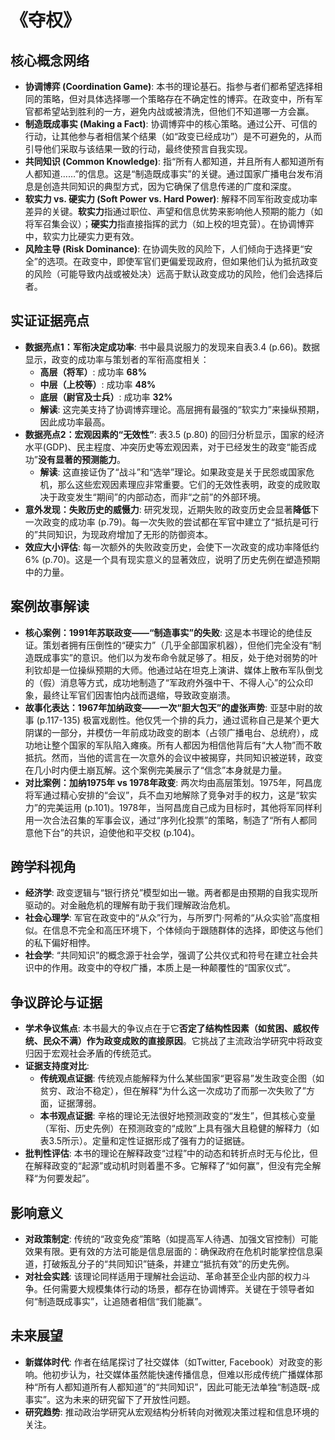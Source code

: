 # 《夺权》

## 核心概念网络
- **协调博弈 (Coordination Game)**: 本书的理论基石。指参与者们都希望选择相同的策略，但对具体选择哪一个策略存在不确定性的博弈。在政变中，所有军官都希望站到胜利的一方，避免内战或被清洗，但他们不知道哪一方会赢。
- **制造既成事实 (Making a Fact)**: 协调博弈中的核心策略。通过公开、可信的行动，让其他参与者相信某个结果（如“政变已经成功”）是不可避免的，从而引导他们采取与该结果一致的行动，最终使预言自我实现。
- **共同知识 (Common Knowledge)**: 指“所有人都知道，并且所有人都知道所有人都知道……”的信息。这是“制造既成事实”的关键。通过国家广播电台发布消息是创造共同知识的典型方式，因为它确保了信息传递的广度和深度。
- **软实力 vs. 硬实力 (Soft Power vs. Hard Power)**: 解释不同军衔政变成功率差异的关键。**软实力**指通过职位、声望和信息优势来影响他人预期的能力（如将军召集会议）；**硬实力**指直接指挥的武力（如上校的坦克营）。在协调博弈中，软实力比硬实力更有效。
- **风险主导 (Risk Dominance)**: 在协调失败的风险下，人们倾向于选择更“安全”的选项。在政变中，即使军官们更偏爱现政府，但如果他们认为抵抗政变的风险（可能导致内战或被处决）远高于默认政变成功的风险，他们会选择后者。

## 实证证据亮点
- **数据亮点1：军衔决定成功率**: 书中最具说服力的发现来自表3.4 (p.66)。数据显示，政变的成功率与策划者的军衔高度相关：
  - **高层（将军）**: 成功率 **68%**
  - **中层（上校等）**: 成功率 **48%**
  - **底层（尉官及士兵）**: 成功率 **32%**
  - **解读**: 这完美支持了协调博弈理论。高层拥有最强的“软实力”来操纵预期，因此成功率最高。
- **数据亮点2：宏观因素的“无效性”**: 表3.5 (p.80) 的回归分析显示，国家的经济水平(GDP)、民主程度、冲突历史等宏观因素，对于已经发生的政变“能否成功”**没有显著的预测能力**。
  - **解读**: 这直接证伪了“战斗”和“选举”理论。如果政变是关于民怨或国家危机，那么这些宏观因素理应非常重要。它们的无效性表明，政变的成败取决于政变发生“期间”的内部动态，而非“之前”的外部环境。
- **意外发现：失败历史的威慑力**: 研究发现，近期失败的政变历史会显著**降低**下一次政变的成功率 (p.79)。每一次失败的尝试都在军官中建立了“抵抗是可行的”共同知识，为现政府增加了无形的防御资本。
- **效应大小评估**: 每一次额外的失败政变历史，会使下一次政变的成功率降低约6% (p.70)。这是一个具有现实意义的显著效应，说明了历史先例在塑造预期中的力量。

## 案例故事解读
- **核心案例：1991年苏联政变——“制造事实”的失败**: 这是本书理论的绝佳反证。策划者拥有压倒性的“硬实力”（几乎全部国家机器），但他们完全没有“制造既成事实”的意识。他们以为发布命令就足够了。相反，处于绝对弱势的叶利钦却是一位操纵预期的大师。他通过站在坦克上演讲、媒体上散布军队倒戈的（假）消息等方式，成功地制造了“军政府外强中干、不得人心”的公众印象，最终让军官们因害怕内战而退缩，导致政变崩溃。
- **故事化表达：1967年加纳政变——一次“胆大包天”的虚张声势**: 亚瑟中尉的故事 (p.117-135) 极富戏剧性。他仅凭一个排的兵力，通过谎称自己是某个更大阴谋的一部分，并模仿一年前成功政变的剧本（占领广播电台、总统府），成功地让整个国家的军队陷入瘫痪。所有人都因为相信他背后有“大人物”而不敢抵抗。然而，当他的谎言在一次意外的会议中被揭穿，共同知识被逆转，政变在几小时内便土崩瓦解。这个案例完美展示了“信念”本身就是力量。
- **对比案例：加纳1975年 vs 1978年政变**: 两次均由高层策划。1975年，阿昌庞将军通过精心安排的“会议”，兵不血刃地解除了竞争对手的权力，这是“软实力”的完美运用 (p.101)。1978年，当阿昌庞自己成为目标时，其他将军同样利用一次合法召集的军事会议，通过“序列化投票”的策略，制造了“所有人都同意他下台”的共识，迫使他和平交权 (p.104)。

## 跨学科视角
- **经济学**: 政变逻辑与“银行挤兑”模型如出一辙。两者都是由预期的自我实现所驱动的。对金融危机的理解有助于我们理解政治危机。
- **社会心理学**: 军官在政变中的“从众”行为，与所罗门·阿希的“从众实验”高度相似。在信息不完全和高压环境下，个体倾向于跟随群体的选择，即使这与他们的私下偏好相悖。
- **社会学**: “共同知识”的概念源于社会学，强调了公共仪式和符号在建立社会共识中的作用。政变中的夺权广播，本质上是一种颠覆性的“国家仪式”。

## 争议辟论与证据
- **学术争议焦点**: 本书最大的争议点在于它**否定了结构性因素（如贫困、威权传统、民众不满）作为政变成败的直接原因**。它挑战了主流政治学研究中将政变归因于宏观社会矛盾的传统范式。
- **证据支持度对比**: 
  - **传统观点证据**: 传统观点能解释为什么某些国家“更容易”发生政变企图（如贫穷、政治不稳定），但在解释“为什么这一次成功了而那一次失败了”方面，证据薄弱。
  - **本书观点证据**: 辛格的理论无法很好地预测政变的“发生”，但其核心变量（军衔、历史先例）在预测政变的“成败”上具有强大且稳健的解释力（如表3.5所示）。定量和定性证据形成了强有力的证据链。
- **批判性评估**: 本书的理论在解释政变“过程”中的动态和转折点时无与伦比，但在解释政变的“起源”或动机时则着墨不多。它解释了“如何赢”，但没有完全解释“为何要发起”。

## 影响意义
- **对政策制定**: 传统的“政变免疫”策略（如提高军人待遇、加强文官控制）可能效果有限。更有效的方法可能是信息层面的：确保政府在危机时能掌控信息渠道，打破叛乱分子的“共同知识”链条，并建立“抵抗有效”的历史先例。
- **对社会实践**: 该理论同样适用于理解社会运动、革命甚至企业内部的权力斗争。任何需要大规模集体行动的场景，都存在协调博弈。关键在于领导者如何“制造既成事实”，让追随者相信“我们能赢”。

## 未来展望
- **新媒体时代**: 作者在结尾探讨了社交媒体（如Twitter, Facebook）对政变的影响。他初步认为，社交媒体虽然能快速传播信息，但难以形成传统广播媒体那种“所有人都知道所有人都知道”的“共同知识”，因此可能无法单独“制造既-成事实”。这为未来的研究留下了开放性问题。
- **研究趋势**: 推动政治学研究从宏观结构分析转向对微观决策过程和信息环境的关注。

